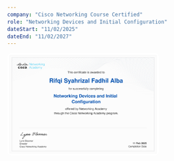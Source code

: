 ```yaml
---
company: "Cisco Networking Course Certified" 
role: "Networking Devices and Initial Configuration"
dateStart: "11/02/2025"
dateEnd: "11/02/2027"
---
```

  <img src="../../../public/assets/certif1.webp" alt="{company} Logo" width="70%" height="70%" style="border-radius: 10px; ">



